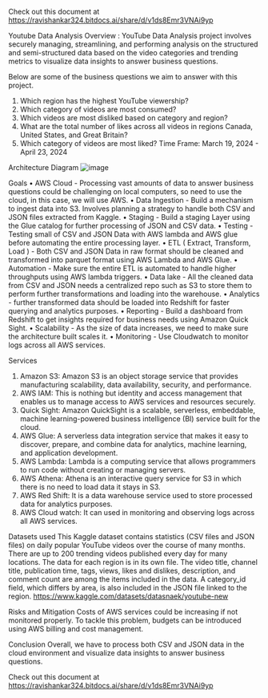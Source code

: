 
Check out this document at https://ravishankar324.bitdocs.ai/share/d/v1ds8Emr3VNAi9yp


Youtube Data Analysis
Overview : YouTube Data Analysis project involves securely managing, streamlining, and performing analysis on the structured and semi-structured data based on the video categories and trending metrics to visualize data insights to answer business questions.


Below are some of the business questions we aim to answer with this project. 
1. Which region has the highest YouTube viewership? 
2. Which category of videos are most consumed? 
3. Which videos are most disliked based on category and region? 
4. What are the total number of likes across all videos in regions Canada, United States, and Great Britain? 
5. Which category of videos are most liked? 
Time Frame: March 19, 2024 - April 23, 2024


Architecture Diagram
![image](https://github.com/ravishankar324/Youtube_Data_Analysis/assets/131810013/5f3fa1a9-f512-4a1e-8718-8dcd9f3af749)



Goals
•	AWS Cloud - Processing vast amounts of data to answer business questions could be challenging on local computers, so need to use the cloud, in this case, we will use AWS.
•	Data Ingestion - Build a mechanism to ingest data into S3. Involves planning a strategy to handle both CSV and JSON files extracted from Kaggle.
•	Staging - Build a staging Layer using the Glue catalog for further processing of JSON and CSV data.
•	Testing - Testing small of CSV and JSON Data with AWS lambda and AWS glue before automating the entire processing layer. 
•	ETL ( Extract, Transform, Load ) - Both CSV and JSON Data in raw format should be cleaned and transformed into parquet format using AWS Lambda and AWS Glue.
•	Automation - Make sure the entire ETL is automated to handle higher throughputs using AWS lambda triggers.
•	Data lake - All the cleaned data from CSV and JSON needs a centralized repo such as S3 to store them to perform further transformations and loading into the warehouse.
•	Analytics - further transformed data should be loaded into Redshift for faster querying and analytics purposes.
•	Reporting - Build a dashboard from Redshift to get insights required for business needs using Amazon Quick Sight.
•	Scalability - As the size of data increases, we need to make sure the architecture built scales it.
•	Monitoring - Use Cloudwatch to monitor logs across all AWS services.


Services
1.	Amazon S3: Amazon S3 is an object storage service that provides manufacturing scalability, data availability, security, and performance.
2.	AWS IAM: This is nothing but identity and access management that enables us to manage access to AWS services and resources securely.
3.	Quick Sight: Amazon QuickSight is a scalable, serverless, embeddable, machine learning-powered business intelligence (BI) service built for the cloud.
4.	AWS Glue: A serverless data integration service that makes it easy to discover, prepare, and combine data for analytics, machine learning, and application development.
5.	AWS Lambda: Lambda is a computing service that allows programmers to run code without creating or managing servers.
6.	AWS Athena: Athena is an interactive query service for S3 in which there is no need to load data it stays in S3.
7.	AWS Red Shift: It is a data warehouse service used to store processed data for analytics purposes.
8.	AWS Cloud watch: It can used in monitoring and observing logs across all AWS services.


Datasets used
This Kaggle dataset contains statistics (CSV files and JSON files) on daily popular YouTube videos over the course of many months. There are up to 200 trending videos published every day for many locations. The data for each region is in its own file. The video title, channel title, publication time, tags, views, likes and dislikes, description, and comment count are among the items included in the data. A category_id field, which differs by area, is also included in the JSON file linked to the region.
https://www.kaggle.com/datasets/datasnaek/youtube-new


Risks and Mitigation
Costs of AWS services could be increasing if not monitored properly. To tackle this problem, budgets can be introduced using AWS billing and cost management. 


Conclusion
Overall, we have to process both CSV and JSON data in the cloud environment and visualize data insights to answer business questions.

Check out this document at https://ravishankar324.bitdocs.ai/share/d/v1ds8Emr3VNAi9yp
